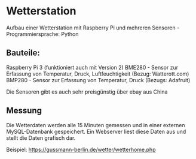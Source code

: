 # Wetterstation
Aufbau einer Wetterstation mit Raspberry Pi und mehreren Sensoren - Programmiersprache: Python

## Bauteile:

Raspberry Pi 3  (funktioniert auch mit Version 2)
BME280 - Sensor zur Erfassung von Temperatur, Druck, Luftfeuchtigkeit (Bezug: Watterott.com)
BMP280 -  Sensor zur Erfassung von Temperatur, Druck  (Bezugs: Adafruit)

Die Sensoren gibt es auch sehr preisgünstig über ebay aus China

## Messung

Die Wetterdaten werden alle 15 Minuten gemessen und in einer externen MySQL-Datenbank gespeichert. Ein Webserver liest diese Daten aus und stellt die Daten grafisch dar.

Beispiel:  https://gussmann-berlin.de/wetter/wetterhome.php


